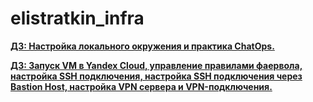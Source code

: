 # elistratkin_infra

**<a href="./play-travis">ДЗ: Настройка локального окружения и практика ChatOps.</a>**

**<a href="./VPN">ДЗ: Запуск VM в Yandex Cloud, управление правилами фаервола, настройка SSH подключения, настройка SSH подключения через Bastion Host, настройка VPN сервера и VPN-подключения.</a>**
